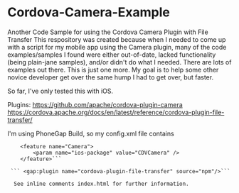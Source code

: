 # Cordova-Camera-Example
Another Code Sample for using the Cordova Camera Plugin with File Transfer
This respository was created because when I needed to come up with a script for my mobile app using the Camera plugin, many of the code examples/samples I found were either out-of-date, lacked functionality (being plain-jane samples), and/or didn't do what I needed.  There are lots of examples out there. This is just one more.  My goal is to help some other novice developer get over the same hump I had to get over, but faster.

So far, I've only tested this with iOS.

Plugins: 
	https://github.com/apache/cordova-plugin-camera
	https://cordova.apache.org/docs/en/latest/reference/cordova-plugin-file-transfer/ 
  
  I'm using PhoneGap Build, so my config.xml file contains
  
```  <plugin name="cordova-plugin-camera" />
	<feature name="Camera">
    	<param name="ios-package" value="CDVCamera" />
	</feature>```
  
 ``` <gap:plugin name="cordova-plugin-file-transfer" source="npm"/>```
  
  See inline comments index.html for further information.
